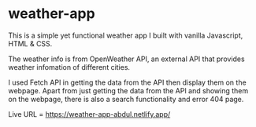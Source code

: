 # weather-app
This is a simple yet functional weather app I built with vanilla Javascript, HTML & CSS.

The weather info is from OpenWeather API, an external API that provides weather infomation of different cities.

I used Fetch API in getting the data from the API then display them on the webpage. Apart from just getting the data from the API and showing them on the webpage, there is also a search functionality and error 404 page.

Live URL = https://weather-app-abdul.netlify.app/
